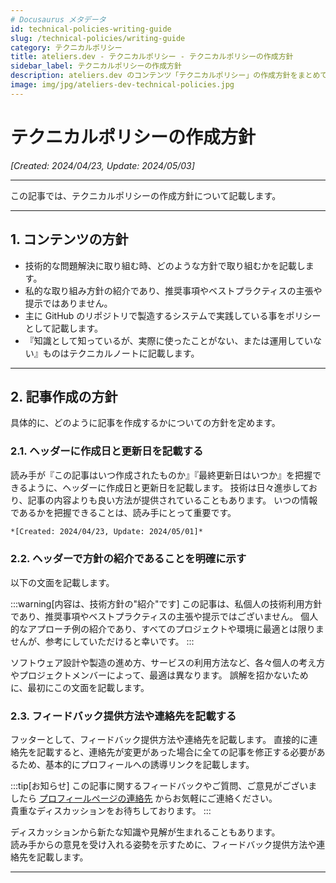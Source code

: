 ```yaml
---
# Docusaurus メタデータ 
id: technical-policies-writing-guide
slug: /technical-policies/writing-guide
category: テクニカルポリシー
title: ateliers.dev - テクニカルポリシー - テクニカルポリシーの作成方針
sidebar_label: テクニカルポリシーの作成方針
description: ateliers.dev のコンテンツ「テクニカルポリシー」の作成方針をまとめています。
image: img/jpg/ateliers-dev-technical-policies.jpg
---
```


# テクニカルポリシーの作成方針

*[Created: 2024/04/23, Update: 2024/05/03]*

---

この記事では、テクニカルポリシーの作成方針について記載します。

---

## 1. コンテンツの方針

* 技術的な問題解決に取り組む時、どのような方針で取り組むかを記載します。
* 私的な取り組み方針の紹介であり、推奨事項やベストプラクティスの主張や提示ではありません。
* 主に GitHub のリポジトリで製造するシステムで実践している事をポリシーとして記載します。
* 『知識として知っているが、実際に使ったことがない、または運用していない』ものはテクニカルノートに記載します。

---

## 2. 記事作成の方針

具体的に、どのように記事を作成するかについての方針を定めます。

### 2.1. ヘッダーに作成日と更新日を記載する

読み手が『この記事はいつ作成されたものか』『最終更新日はいつか』を把握できるように、ヘッダーに作成日と更新日を記載します。
技術は日々進歩しており、記事の内容よりも良い方法が提供されていることもあります。
いつの情報であるかを把握できることは、読み手にとって重要です。

```markdown title: ヘッダーに作成日と更新日を記載する例
*[Created: 2024/04/23, Update: 2024/05/01]*
```

### 2.2. ヘッダーで方針の紹介であることを明確に示す

以下の文面を記載します。

:::warning[内容は、技術方針の"紹介"です]
この記事は、私個人の技術利用方針であり、推奨事項やベストプラクティスの主張や提示ではございません。
個人的なアプローチ例の紹介であり、すべてのプロジェクトや環境に最適とは限りませんが、参考にしていただけると幸いです。
:::

ソフトウェア設計や製造の進め方、サービスの利用方法など、各々個人の考え方やプロジェクトメンバーによって、最適は異なります。
誤解を招かないために、最初にこの文面を記載します。

### 2.3. フィードバック提供方法や連絡先を記載する

フッターとして、フィードバック提供方法や連絡先を記載します。
直接的に連絡先を記載すると、連絡先が変更があった場合に全ての記事を修正する必要があるため、基本的にプロフィールへの誘導リンクを記載します。

:::tip[お知らせ]
この記事に関するフィードバックやご質問、ご意見がございましたら [プロフィールページの連絡先](../profiles/self-introduction#2-連絡先) からお気軽にご連絡ください。  
貴重なディスカッションをお待ちしております。
:::

ディスカッションから新たな知識や見解が生まれることもあります。  
読み手からの意見を受け入れる姿勢を示すために、フィードバック提供方法や連絡先を記載します。  

---
